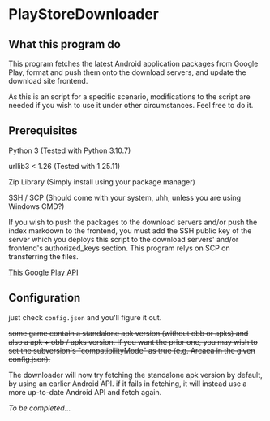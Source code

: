 # PlayStoreDownloader

## What this program do

This program fetches the latest Android application packages from Google Play, format and push them onto the download servers, and update the download site frontend.

As this is an script for a specific scenario, modifications to the script are needed if you wish to use it under other circumstances. Feel free to do it.

## Prerequisites

Python 3 (Tested with Python 3.10.7)

urllib3 < 1.26 (Tested with 1.25.11)

Zip Library (Simply install using your package manager)

SSH / SCP (Should come with your system, uhh, unless you are using Windows CMD?)

If you wish to push the packages to the download servers and/or push the index markdown to the frontend, you must add the SSH public key of the server which you deploys this script to the download servers' and/or frontend's authorized_keys section. This program relys on SCP on transferring the files.

[This Google Play API](https://github.com/Augustin-FL/googleplay-api)

## Configuration

just check `config.json` and you'll figure it out.

~~some game contain a standalone apk version (without obb or apks) and also a apk + obb / apks version. If you want the prior one, you may wish to set the subversion's "compatibilityMode" as true (e.g. Arcaea in the given config.json).~~

The downloader will now try fetching the standalone apk version by default, by using an earlier Android API. if it fails in fetching, it will instead use a more up-to-date Android API and fetch again.

*To be completed...*
